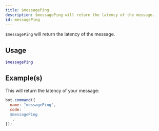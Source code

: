 ```yaml
---
title: $messagePing
description: $messagePing will return the latency of the message.
id: messagePing
---
```


`$messagePing` will return the latency of the message.

## Usage

```php
$messagePing
```

## Example(s)

This will return the latency of your message:

```javascript
bot.command({
  name: "messagePing",
  code: `
  $messagePing
  `,
});
```
